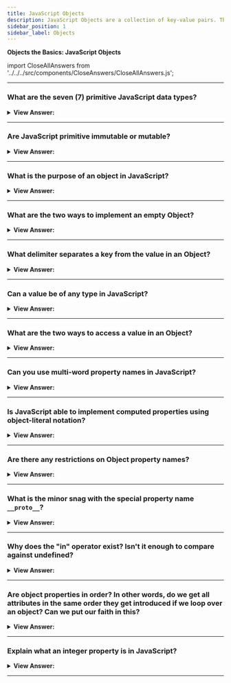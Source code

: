 ```yaml
---
title: JavaScript Objects
description: JavaScript Objects are a collection of key-value pairs. They are used to store data.
sidebar_position: 1
sidebar_label: Objects
---
```


**Objects the Basics: JavaScript Objects**

import CloseAllAnswers from '../../../src/components/CloseAnswers/CloseAllAnswers.js';

<CloseAllAnswers />

---

### What are the seven (7) primitive JavaScript data types?

<details>
  <summary><strong>View Answer:</strong></summary>
  <div>
  <div><strong>Interview Response:</strong> String, Symbol, BigInt, Boolean, undefined, number, and null data types.</div><br />
  <div><strong>Technical Response:</strong> There are seven primitive data types: text, integer, BigInt, Boolean, undefined, Symbol, and null. A primitive value gets directly represented at the language implementation's lowest level most of the time.<br /><br />
  </div>
  </div>
</details>

---

### Are JavaScript primitive immutable or mutable?

<details>
  <summary><strong>View Answer:</strong></summary>
  <div>
  <div><strong>Interview Response:</strong> All primitives are immutable and cannot be changed.</div><br />
  <div><strong>Technical Response:</strong> All primitives are unchanging and unchangeable. It is crucial to distinguish between a primitive and a variable with a primitive value. The variable can assign a new value, but it cannot get modified like objects, arrays, and functions can. A primitive can get swapped, but it cannot get directly altered.<br />
  </div><br />
  <div><strong className="codeExample">Code Example:</strong><br /><br />

  <div></div>

```js
// Using a string method does not mutate the string
var bar = 'baz';
console.log(bar); // baz
bar.toUpperCase();
console.log(bar); // baz

// Using an array method mutates the array
var foo = [];
console.log(foo); // []
foo.push('plugh');
console.log(foo); // ["plugh"]

// Assignment gives the primitive a new (not a mutated) value
bar = bar.toUpperCase(); // BAZ
```

  </div>
  </div>
</details>

---

### What is the purpose of an object in JavaScript?

<details>
  <summary><strong>View Answer:</strong></summary>
  <div>
  <div><strong>Interview Response:</strong> Objects get used to store keyed collections of various data and more complex entities.
</div><br />
  <div><strong className="codeExample">Code Example:</strong><br /><br />

  <div></div>

```js
let user = {
  // an object
  name: 'John', // by key "name" store value "John"
  age: 30, // by key "age" store value 30
};
```

:::note

In JavaScript, objects penetrate almost every aspect of the language.

:::

  </div>
  </div>
</details>

---

### What are the two ways to implement an empty Object?

<details>
  <summary><strong>View Answer:</strong></summary>
  <div>
  <div><strong>Interview Response:</strong> You can use an object constructor or an object literal.</div><br />
  <div><strong>Technical Response:</strong> An empty object ("empty cabinet") can get created using one of two syntaxes. You can use an object constructor or an object literal. The Object constructor gets called with the new keyword, and we should not confuse this with native Objects that should get called without the new keyword.<br />
  </div><br />
  <div><strong className="codeExample">Code Example:</strong><br /><br />

  <div></div>

```js
let user = new Object(); // "object constructor" syntax
let user = {}; // "object literal" syntax
```

  </div>
  </div>
</details>

---

### What delimiter separates a key from the value in an Object?

<details>
  <summary><strong>View Answer:</strong></summary>
  <div>
  <div><strong>Interview Response:</strong> The key-value pair get separated by a colon.
</div><br />
  <div><strong className="codeExample">Code Example:</strong><br /><br />

  <div></div>

```js
let user = {
  // an object
  name: 'John', // key : value
  age: 30, // by key "age" store value 30
};
```

  </div>
  </div>
</details>

---

### Can a value be of any type in JavaScript?

<details>
  <summary><strong>View Answer:</strong></summary>
  <div>
  <div><strong>Interview Response:</strong> Yes, since all values in JavaScript are dynamically typed and observed while the script executes.
</div>
  </div>
</details>

---

### What are the two ways to access a value in an Object?

<details>
  <summary><strong>View Answer:</strong></summary>
  <div>
  <div><strong>Interview Response:</strong> The dot notation and bracket notation get used to accessing the object property values in JavaScript.</div><br />
  <div><strong>Technical Response:</strong> In JavaScript, the dot notation and bracket notation get used in accessing object attributes. The dot notation commonly gets used because it is easier to read and grasp and is less verbose. The primary distinction between dot notation and bracket notation is that bracket notation allows us to access object characteristics through variables.<br />
  </div><br />
  <div><strong className="codeExample">Code Example:</strong><br /><br />

  <div></div>

```js
let obj = {
  cat: 'meow',
  dog: 'woof',
};

// Dot Notation
let sound = obj.cat;
console.log(sound);
// meow

// Bracket Notation
let sound = obj['cat']; // Notice that cat is in ‘quotes’ (required)
console.log(sound);
// meow
```

  </div>
  </div>
</details>

---

### Can you use multi-word property names in JavaScript?

<details>
  <summary><strong>View Answer:</strong></summary>
  <div>
  <div><strong>Interview Response:</strong> Technically, JavaScript allows multi-word properties in Objects, but this approach does not get recommended because it can lead to errors. We should use camel-case as recommended by most style guides.</div><br />
  <div><strong>Technical Response:</strong> Technically, JavaScript enables multi-word properties in Objects, but it is not encouraged since it might create issues later in your code when you try to access it. The problem becomes evident when you try to access the property using dot notation. When naming functions, objects, attributes, and variables in JavaScript, you should always use the camelCase name style.<br />
  </div><br />
  <div><strong className="codeExample">Code Example:</strong><br /><br />

  <div></div>

```js
let user = {
  name: "John",
  age: 30,
  "likes birds": true,  // multi-word property name must be quoted
};

console.log(user['likes birds']); // return true
console.log(user.likes birds); // returns a SyntaxError
```

  </div>
  </div>
</details>

---

### Is JavaScript able to implement computed properties using object-literal notation?

<details>
  <summary><strong>View Answer:</strong></summary>
  <div>
  <div><strong>Interview Response:</strong> Yes, you may assign the expression as a property to an object without first creating it with object-literal notation.
</div><br />
  <div><strong className="codeExample">Code Example:</strong><br /><br />

  <div></div>

```js
// Complex Expressions inside of square brackets
function objectify(key, value) {
  return {
    [key]: value,
  };
}

objectify('name', 'Tyler'); // { name: 'Tyler' }

//////////////////////////

let fruit = 'apple';
let bag = {
  [fruit + 'Computers']: 5, // bag.appleComputers = 5
};

console.log(bag.appleComputers); // logs 5
```

  </div>
  </div>
</details>

---

### Are there any restrictions on Object property names?

<details>
  <summary><strong>View Answer:</strong></summary>
  <div>
  <div><strong>Interview Response:</strong> No, there are no known restrictions on Object property names, but we should avoid reserved words even though we can technically use them.</div><br />
  <div><strong>Technical Response:</strong> There are no known constraints on naming Object properties. However, reserve keywords do not get permitted in most JavaScript components. It is possible to utilize reserved keywords as property names without making a mistake, although it is not encouraged. They can be strings or symbols (a specific form of identifier).<br />
  </div><br />
  <div><strong className="codeExample">Code Example:</strong><br /><br />

  <div></div>

```js
// these properties are all right
let obj = {
  for: 1,
  let: 2,
  return: 3,
};

alert(obj.for + obj.let + obj.return); // 6
```

  </div>
  </div>
</details>

---

### What is the minor snag with the special property name `__proto__`?

<details>
  <summary><strong>View Answer:</strong></summary>
  <div>
  <div><strong>Interview Response:</strong> The unique property name `__proto__` cannot get set to a non-object value such as a primitive value. 
</div><br />
  <div><strong className="codeExample">Code Example:</strong><br /><br />

  <div></div>

```js
let obj = {};
obj.__proto__ = 5; // assign a number
alert(obj.__proto__); // [object Object] - the value is an object, didn't work as intended
```

  </div>
  </div>
</details>

---

### Why does the "in" operator exist? Isn't it enough to compare against undefined?

<details>
  <summary><strong>View Answer:</strong></summary>
  <div>
  <div><strong>Interview Response:</strong> The “in” operator is used to check if a property exists or loop over object properties. Using it to compare against undefined can have less than truthy results.</div><br />
  <div><strong>Note:</strong> We should not use the "in" operator to loop over arrays; not a recommended approach.
  </div><br />
  <div><strong>Technical Answer:</strong>The comparison with undefined, on the other hand, works most of the time. However, there is one exception where it fails yet "in" works ideally. We may use the "in" operator to check if a property exists.
  </div><br />
  <div><strong className="codeExample">Code Example:</strong><br /><br />

  <div></div>

```js
let obj = {
  test: undefined,
};

console.log(obj.test); // returns undefined, so - no such property?

console.log(obj.test === undefined); // true

console.log('test' in obj); // true, the property does exist!
```

  </div>
  </div>
</details>

---

### Are object properties in order? In other words, do we get all attributes in the same order they get introduced if we loop over an object? Can we put our faith in this?

<details>
  <summary><strong>View Answer:</strong></summary>
  <div>
  <div><strong>Interview Response:</strong> The short answer is that they get ordered in a particular way, integer properties get sorted, and others appear in creation order. This behavior is not a reliable approach, and we are seeking a specific numbered order.
</div><br />
  <div><strong className="codeExample">Code Example:</strong><br /><br />

  <div></div>

```js
// Integers are in sorted order
let codes = {
  49: 'Germany',
  41: 'Switzerland',
  44: 'Great Britain',
  // ..,
  1: 'USA',
};

for (let code in codes) {
  alert(code); // 1, 41, 44, 49
}

let user = {
  name: 'John',
  surname: 'Smith',
};
user.age = 25; // add one more

// non-integer properties are listed in the creation order
for (let prop in user) {
  alert(prop); // name, surname, age
}
```

  </div>
  </div>
</details>

---

### Explain what an integer property is in JavaScript?

<details>
  <summary><strong>View Answer:</strong></summary>
  <div>
  <div><strong>Interview Response:</strong> The "integer property" term here means a string that converts to and from an integer without a change.
</div><br />
  <div><strong className="codeExample">Code Example:</strong><br /><br />

  <div></div>

```js
// Math.trunc is a built-in function that removes the decimal part
alert(String(Math.trunc(Number('49')))); // "49", same, integer property
alert(String(Math.trunc(Number('+49')))); // "49", not same "+49" ⇒ not integer property
alert(String(Math.trunc(Number('1.2')))); // "1", not same "1.2" ⇒ not integer property
```

  </div>
  </div>
</details>

---
